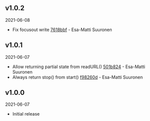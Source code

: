 ## v1.0.2

2021-06-08

-   Fix focusout write [7618bbf](https://github.com/valu-digital/npm-packages/commit/7618bbf) - Esa-Matti Suuronen

## v1.0.1

2021-06-07

-   Allow returning partial state from readURL() [501b824](https://github.com/valu-digital/npm-packages/commit/501b824) - Esa-Matti Suuronen
-   Always return stop() from start() [f98260d](https://github.com/valu-digital/npm-packages/commit/f98260d) - Esa-Matti Suuronen

## v1.0.0

2021-06-07

-   Initial release
